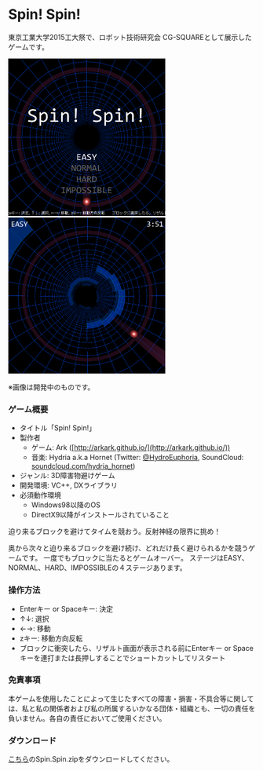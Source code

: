 # Spin! Spin!

東京工業大学2015工大祭で、ロボット技術研究会 CG-SQUAREとして展示したゲームです。

<img src="images/SS1.png" width="320px"> <img src="images/SS2.png" width="320px">

※画像は開発中のものです。

### ゲーム概要

- タイトル「Spin! Spin!」
- 製作者
    - ゲーム: Ark ([http://arkark.github.io/](http://arkark.github.io/))
    - 音楽: Hydria a.k.a Hornet (Twitter: [@HydroEuphoria](https://twitter.com/HydroEuphoria?lang=ja ), SoundCloud: [soundcloud.com/hydria_hornet](https://soundcloud.com/hydria_hornet))
- ジャンル: 3D障害物避けゲーム
- 開発環境: VC++, DXライブラリ
- 必須動作環境
    - Windows98以降のOS
    - DirectX9以降がインストールされていること

迫り来るブロックを避けてタイムを競おう。反射神経の限界に挑め！

奥から次々と迫り来るブロックを避け続け、どれだけ長く避けられるかを競うゲームです。
一度でもブロックに当たるとゲームオーバー。
ステージはEASY、NORMAL、HARD、IMPOSSIBLEの４ステージあります。

### 操作方法

- Enterキー or Spaceキー: 決定
- ↑↓: 選択
- ←→: 移動
- zキー: 移動方向反転
- ブロックに衝突したら、リザルト画面が表示される前にEnterキー or Spaceキーを連打または長押しすることでショートカットしてリスタート

### 免責事項

本ゲームを使用したことによって生じたすべての障害・損害・不具合等に関しては、私と私の関係者および私の所属するいかなる団体・組織とも、一切の責任を負いません。各自の責任においてご使用ください。

### ダウンロード
[こちら](https://github.com/ArkArk/Spin_Spin_/releases/tag/v1.0.0)のSpin.Spin.zipをダウンロードしてください。
